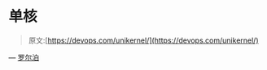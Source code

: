 # 单核

> 原文:[https://devops.com/unikernel/](https://devops.com/unikernel/)

— [罗尔泊](https://devops.com/author/breselman/)
